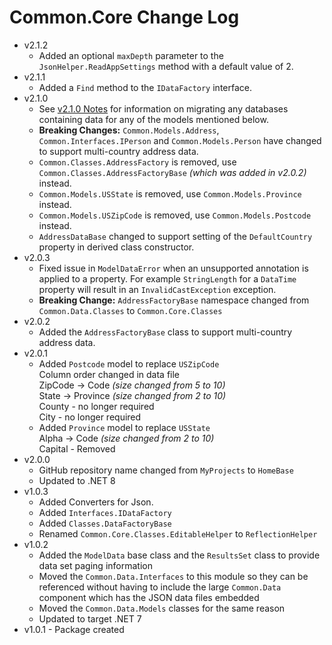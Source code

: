 # Common.Core Change Log
- v2.1.2
  - Added an optional `maxDepth` parameter to the `JsonHelper.ReadAppSettings` method with a default value of 2.
- v2.1.1
  - Added a `Find` method to the `IDataFactory` interface.
- v2.1.0
  - See [v2.1.0 Notes](v2.1.0-Notes.md) for information on migrating any databases containing data for any of the models mentioned below.
  - **Breaking Changes:** `Common.Models.Address`, `Common.Interfaces.IPerson` and `Common.Models.Person` have changed to support multi-country address data. 
  - `Common.Classes.AddressFactory` is removed, use `Common.Classes.AddressFactoryBase` _(which was added in v2.0.2)_ instead.
  - `Common.Models.USState` is removed, use `Common.Models.Province` instead.
  - `Common.Models.USZipCode` is removed, use `Common.Models.Postcode` instead.
  - `AddressDataBase` changed to support setting of the `DefaultCountry` property in derived class constructor.
- v2.0.3
  - Fixed issue in `ModelDataError` when an unsupported annotation is applied to a property. For example `StringLength` for a `DataTime` property will result in an `InvalidCastException` exception.
  - **Breaking Change:** `AddressFactoryBase` namespace changed from `Common.Data.Classes` to `Common.Core.Classes`
- v2.0.2
  - Added the `AddressFactoryBase` class to support multi-country address data.
- v2.0.1
  - Added `Postcode` model to replace `USZipCode`\
  Column order changed in data file\
  ZipCode -> Code _(size changed from 5 to 10)_\
  State -> Province _(size changed from 2 to 10)_\
  County - no longer required\
  City - no longer required
  - Added `Province` model to replace `USState`\
  Alpha -> Code _(size changed from 2 to 10)_\
  Capital - Removed
- v2.0.0
  - GitHub repository name changed from `MyProjects` to `HomeBase`
  - Updated to .NET 8
- v1.0.3
  - Added Converters for Json.
  - Added `Interfaces.IDataFactory`
  - Added `Classes.DataFactoryBase`
  - Renamed `Common.Core.Classes.EditableHelper` to `ReflectionHelper`
- v1.0.2
  - Added the `ModelData` base class and the `ResultsSet` class to provide data set paging information
  - Moved the `Common.Data.Interfaces` to this module so they can be referenced without having to include the large `Common.Data` component which has the JSON data files embedded
  - Moved the `Common.Data.Models` classes for the same reason
  - Updated to target .NET 7
- v1.0.1 - Package created
